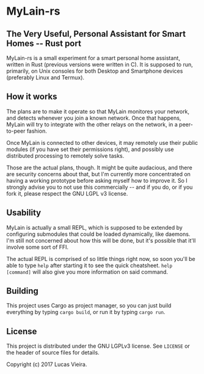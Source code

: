 MyLain-rs
=========

## The Very Useful, Personal Assistant for Smart Homes -- Rust port
MyLain-rs is a small experiment for a smart personal home assistant, written in Rust (previous versions were written in C). It is supposed to run, primarily, on Unix consoles for both Desktop and Smartphone devices (preferably Linux and Termux).

## How it works
The plans are to make it operate so that MyLain monitores your network, and detects whenever you join a known network. Once that happens, MyLain will try to integrate with the other relays on the network, in a peer-to-peer fashion.

Once MyLain is connected to other devices, it may remotely use their public modules (if you have set their permissions right), and possibly use distributed processing to remotely solve tasks.

Those are the actual plans, though. It might be quite audacious, and there are security concerns about that, but I'm currently more concentrated on having a working prototype before asking myself how to improve it. So I strongly advise you to not use this commercially -- and if you do, or if you fork it, please respect the GNU LGPL v3 license.

## Usability
MyLain is actually a small REPL, which is supposed to be extended by configuring submodules that could be loaded dynamically, like daemons. I'm still not concerned about how this will be done, but it's possible that it'll involve some sort of FFI.

The actual REPL is comprised of so little things right now, so soon you'll be able to type `help` after starting it to see the quick cheatsheet. `help [command]` will also give you more information on said command.

## Building
This project uses Cargo as project manager, so you can just build everything by typing `cargo build`, or run it by typing `cargo run`.

## License
This project is distributed under the GNU LGPLv3 license. See `LICENSE` or the header of source files for details.

Copyright (c) 2017 Lucas Vieira.
